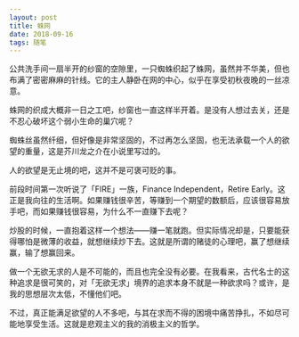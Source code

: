 ```yaml
---
layout: post
title: 蛛网
date: 2018-09-16
tags: 随笔
---
```

公共洗手间一扇半开的纱窗的空隙里，一只蜘蛛织起了蛛网，虽然并不华美，但也布满了密密麻麻的针线。它的主人静卧在网的中心，似乎在享受初秋夜晚的一丝凉意。

蛛网的织成大概非一日之工吧，纱窗也一直这样半开着。是没有人想过去关，还是不忍心破坏这个弱小生命的巢穴呢？

蜘蛛丝虽然纤细，但好像是非常坚固的，不过再怎么坚固，也无法承载一个人的欲望的重量，这是芥川龙之介在小说里写过的。

人的欲望是无止境的吧，这并不是可褒可贬的事。

前段时间第一次听说了「FIRE」一族，Finance Independent，Retire Early。这正是我向往的生活啊。如果赚钱很辛苦，等赚到一个期望的数额后，应该很容易放手吧，而如果赚钱很容易，为什么不一直赚下去呢？

炒股的时候，一直抱着这样一个想法——赚一笔就跑。但实际情况却是，只要能获得哪怕是微薄的收益，就想继续炒下去。这就是所谓的赌徒的心理吧，赢了想继续赢，输了想赢回来。

做一个无欲无求的人是不可能的，而且也完全没有必要。在我看来，古代名士的这种追求是很可笑的，对「无欲无求」境界的追求本身不就是一种欲求吗？或许，是我的思想层次太低，不懂他们吧。

不过，真正能满足欲望的人不多吧，与其在求而不得的困境中痛苦挣扎，不如尽可能地享受生活。这就是悲观主义的我的消极主义的哲学。